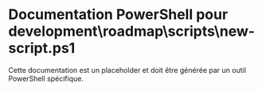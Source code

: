 # Documentation PowerShell pour development\roadmap\scripts\new-script.ps1

Cette documentation est un placeholder et doit être générée par un outil PowerShell spécifique.
